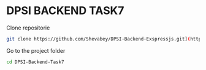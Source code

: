 # DPSI BACKEND TASK7

Clone repositorie
```bash
git clone https://github.com/Shevabey/DPSI-Backend-Exspressjs.git](https://github.com/agilfirli29/DPSI-BACKEND-TASK7.git

```
Go to the project folder
```bash
cd DPSI-Backend-Task7
